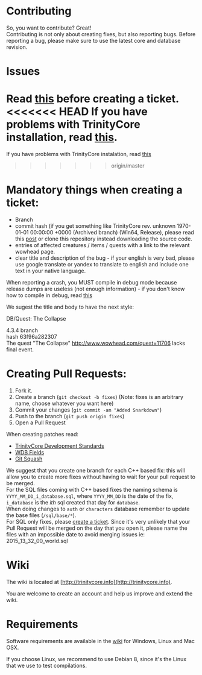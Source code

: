 # Contributing

So, you want to contribute? Great!  
Contributing is not only about creating fixes, but also reporting bugs. Before reporting a bug, please make sure to use the latest core and database revision.  


Issues
======

Read [this](http://www.trinitycore.org/f/topic/37-the-trinitycore-issuetracker-and-you/) before creating a ticket.  
<<<<<<< HEAD
If you have problems with TrinityCore installation, read [this](http://www.trinitycore.org/f/topic/1518-trouble-with-your-trinity-install-readme-1st-faqs/).
=======
If you have problems with TrinityCore instalation, read [this](http://www.trinitycore.org/f/topic/1518-trouble-with-your-trinity-install-readme-1st-faqs/)
>>>>>>> origin/master

Mandatory things when creating a ticket:  
========================================

- Branch  
- commit hash (if you get something like TrinityCore rev. unknown 1970-01-01 00:00:00 +0000 (Archived branch) (Win64, Release), please read this [post](http://www.trinitycore.org/f/topic/345-howto-properly-install-git-on-windows-fix-trinitycore-rev-1970-01-01-000000-0000/) or clone this repository instead downloading the source code.  
- entries of affected creatures / items / quests with a link to the relevant wowhead page.  
- clear title and description of the bug - if your english is very bad, please use google translate or yandex to translate to english and include one text in your native language.

When reporting a crash, you MUST compile in debug mode because release dumps are useless (not enough information) - if you don't know how to compile in debug, read [this](http://www.trinitycore.org/f/topic/1518-trouble-with-your-trinity-install-readme-1st-faqs/#entry47672)

We sugest the title and body to have the next style:

DB/Quest: The Collapse

4.3.4 branch  
hash 63f96a282307  
The quest "The Collapse" http://www.wowhead.com/quest=11706 lacks final event.

Creating Pull Requests:
=======================

1. Fork it.
2. Create a branch (`git checkout -b fixes`) (Note: fixes is an arbitrary name, choose whatever you want here)
3. Commit your changes (`git commit -am "Added Snarkdown"`)
4. Push to the branch (`git push origin fixes`)
5. Open a Pull Request


When creating patches read:
- [TrinityCore Development Standards](http://www.trinitycore.org/f/topic/6-trinitycore-developing-standards/)
- [WDB Fields](http://www.trinitycore.org/f/topic/58-wdb-fields/)
- [Git Squash](https://ariejan.net/2011/07/05/git-squash-your-latests-commits-into-one/)


We suggest that you create one branch for each C++ based fix: this will allow you to create more fixes without having to wait for your pull request to be merged.  
For the SQL files coming with C++ based fixes the naming schema is `YYYY_MM_DD_i_database.sql`, where `YYYY_MM_DD` is the date of the fix, `i_database` is the *ith* sql created that day for `database`.  
When doing changes to `auth` or `characters` database remember to update the base files (`/sql/base/*`).  
For SQL only fixes, please [create a ticket](https://github.com/TrinityCore/TrinityCore/issues/new).
Since it's very unlikely that your Pull Request will be merged on the day that you open it, please name the files with an impossible date to avoid merging issues ie: 2015_13_32_00_world.sql

Wiki
====

The wiki is located at [http://trinitycore.info](http://trinitycore.info).

You are welcome to create an account and help us improve and extend the wiki.


Requirements
============


Software requirements are available in the [wiki](http://www.trinitycore.info/display/tc/Requirements) for
Windows, Linux and Mac OSX.

If you choose Linux, we recommend to use Debian 8, since it's the Linux that we use to test compilations.

